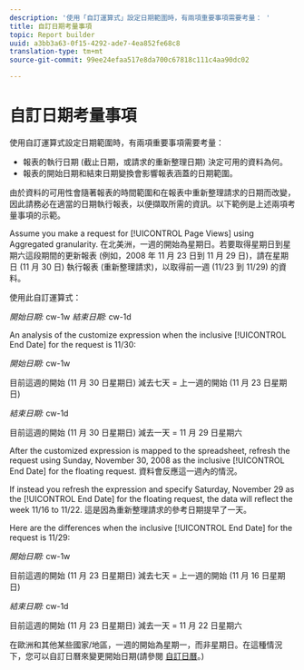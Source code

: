 ```yaml
---
description: '使用「自訂運算式」設定日期範圍時，有兩項重要事項需要考量： '
title: 自訂日期考量事項
topic: Report builder
uuid: a3bb3a63-0f15-4292-ade7-4ea852fe68c8
translation-type: tm+mt
source-git-commit: 99ee24efaa517e8da700c67818c111c4aa90dc02

---
```



# 自訂日期考量事項

使用自訂運算式設定日期範圍時，有兩項重要事項需要考量：

* 報表的執行日期 (截止日期，或請求的重新整理日期) 決定可用的資料為何。
* 報表的開始日期和結束日期變換會影響報表涵蓋的日期範圍。

由於資料的可用性會隨著報表的時間範圍和在報表中重新整理請求的日期而改變，因此請務必在適當的日期執行報表，以便擷取所需的資訊。以下範例是上述兩項考量事項的示範。

Assume you make a request for [!UICONTROL Page Views] using Aggregated granularity. 在北美洲，一週的開始為星期日。若要取得星期日到星期六這段期間的更新報表 (例如，2008 年 11 月 23 日到 11 月 29 日)，請在星期日 (11 月 30 日) 執行報表 (重新整理請求)，以取得前一週 (11/23 到 11/29) 的資料。

使用此自訂運算式：

*開始日期:* cw-1w *結束日期:* cw-1d

An analysis of the customize expression when the inclusive [!UICONTROL End Date] for the request is 11/30:

*開始日期:* cw-1w

目前這週的開始 (11 月 30 日星期日) 減去七天 = 上一週的開始 (11 月 23 日星期日)

*結束日期:* cw-1d

目前這週的開始 (11 月 30 日星期日) 減去一天 = 11 月 29 日星期六

After the customized expression is mapped to the spreadsheet, refresh the request using Sunday, November 30, 2008 as the inclusive [!UICONTROL End Date] for the floating request. 資料會反應這一週內的情況。

If instead you refresh the expression and specify Saturday, November 29 as the [!UICONTROL End Date] for the floating request, the data will reflect the week 11/16 to 11/22. 這是因為重新整理請求的參考日期提早了一天。

Here are the differences when the inclusive [!UICONTROL End Date] for the request is 11/29:

*開始日期:* cw-1w

目前這週的開始 (11 月 23 日星期日) 減去七天 = 上一週的開始 (11 月 16 日星期日)

*結束日期:* cw-1d

目前這週的開始 (11 月 23 日星期日) 減去一天 = 11 月 22 日星期六

在歐洲和其他某些國家/地區，一週的開始為星期一，而非星期日。在這種情況下，您可以自訂日曆來變更開始日期(請參閱 [自訂日曆](/help/analyze/report-builder/data-requests/configuring-report-dates/custom-calendar.md)。)
